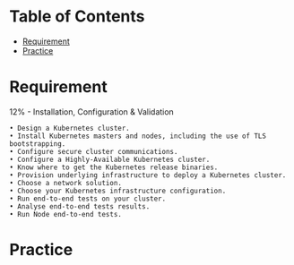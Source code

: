 Table of Contents
=================

   * [Requirement](#requirement)
   * [Practice](#practice)

# Requirement

12% - Installation, Configuration & Validation
```
• Design a Kubernetes cluster.
• Install Kubernetes masters and nodes, including the use of TLS bootstrapping.
• Configure secure cluster communications.
• Configure a Highly-Available Kubernetes cluster.
• Know where to get the Kubernetes release binaries.
• Provision underlying infrastructure to deploy a Kubernetes cluster.
• Choose a network solution.
• Choose your Kubernetes infrastructure configuration.
• Run end-to-end tests on your cluster.
• Analyse end-to-end tests results.
• Run Node end-to-end tests.
```

# Practice
